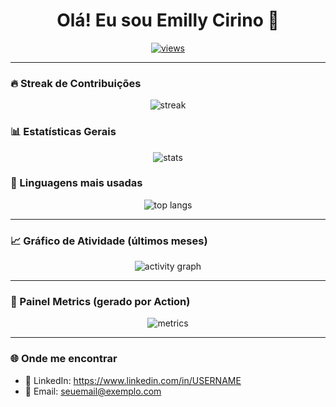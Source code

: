 <!-- PERFIL: substitua USERNAME pelo seu usuário -->
<h1 align="center">Olá! Eu sou Emilly Cirino 👋</h1>

<p align="center">
  <a href="https://github.com/USERNAME">
    <img src="https://komarev.com/ghpvc/?username=USERNAME&label=Visualizações&style=flat" alt="views" />
  </a>
</p>

---

### 🔥 Streak de Contribuições
<p align="center">
  <img src="https://streak-stats.demolab.com?user=USERNAME&date_format=j%2Fn%5B%2FY%5D&locale=pt_BR" alt="streak"/>
</p>

### 📊 Estatísticas Gerais
<p align="center">
  <img src="https://github-readme-stats.vercel.app/api?username=USERNAME&show_icons=true&locale=pt-br" alt="stats"/>
</p>

### 🧠 Linguagens mais usadas
<p align="center">
  <img src="https://github-readme-stats.vercel.app/api/top-langs/?username=USERNAME&layout=compact&locale=pt-br" alt="top langs"/>
</p>

---

### 📈 Gráfico de Atividade (últimos meses)
<p align="center">
  <!-- Este arquivo é gerado pelo workflow activity-graph.yml -->
  <img src="assets/activity-graph.svg" alt="activity graph"/>
</p>

---

### 🧮 Painel Metrics (gerado por Action)
<p align="center">
  <!-- Este arquivo é gerado pelo workflow metrics.yml -->
  <img src="metrics.svg" alt="metrics"/>
</p>

---

### 🌐 Onde me encontrar
- 💼 LinkedIn: https://www.linkedin.com/in/USERNAME
- 📧 Email: seuemail@exemplo.com
